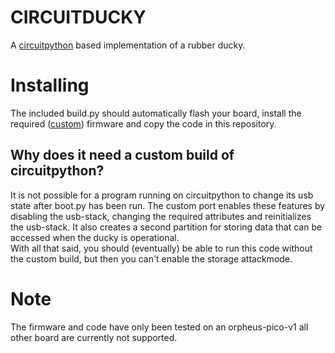 # CIRCUITDUCKY
A [circuitpython](https://github.com/adafruit/circuitpython) based implementation of a rubber ducky.

# Installing

The included build.py should automatically flash your board, install the required ([custom](https://github.com/nopro263/circuitpython)) firmware and copy the code in this repository.

## Why does it need a custom build of circuitpython?
It is not possible for a program running on circuitpython to change its usb state after boot.py has been run. The custom port enables these features by disabling the usb-stack, changing the required attributes and reinitializes the usb-stack. It also creates a second partition for storing data that can be accessed when the ducky is operational. \
With all that said, you should (eventually) be able to run this code without the custom build, but then you can't enable the storage attackmode.

# Note
The firmware and code have only been tested on an orpheus-pico-v1 all other board are currently not supported.